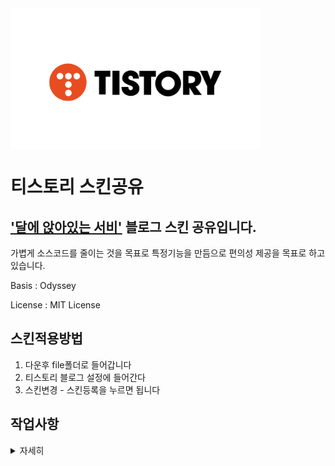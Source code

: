 <img align="center" width="400px" src="assets/Title.png">


# 티스토리 스킨공유
['달에 앉아있는 서비'](https://dalseobi.tistory.com/) 블로그 스킨 공유입니다.
--------------
가볍게 소스코드를 줄이는 것을 목표로 특정기능을 만듬으로 편의성 제공을 목표로 하고 있습니다.

Basis : Odyssey

License : MIT License

## 스킨적용방법
1. 다운후 file폴더로 들어갑니다
2. 티스토리 블로그 설정에 들어간다
3. 스킨변경 - 스킨등록을 누르면 됩니다

## 작업사항 
<details>
    <summary>자세히</summary>

### V1.0.3
* 본문 제목 배경 색상 불투명도 및 블러처리

### V1.0.3
* 상단이동버튼 크기 및 불투명도 조절

### V1.0.2
* 소스코드 정리

### V1.0.1
* basic 목록스타일이미지를 1:1대응사이즈로 바꾸었습니다 (C120x120)

### V1.0
* 사이드바, 푸터의 소스코드 수정 및 정렬
* 상단이동버튼 추가
* 페이스북 Btn >> 깃허브 Btn

</details>